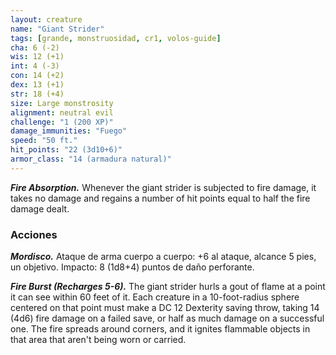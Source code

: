 ```yaml
---
layout: creature
name: "Giant Strider"
tags: [grande, monstruosidad, cr1, volos-guide]
cha: 6 (-2)
wis: 12 (+1)
int: 4 (-3)
con: 14 (+2)
dex: 13 (+1)
str: 18 (+4)
size: Large monstrosity
alignment: neutral evil
challenge: "1 (200 XP)"
damage_immunities: "Fuego"
speed: "50 ft."
hit_points: "22 (3d10+6)"
armor_class: "14 (armadura natural)"
---
```


***Fire Absorption.*** Whenever the giant strider is subjected to fire damage, it takes no damage and regains a number of hit points equal to half the fire damage dealt.

### Acciones

***Mordisco.*** Ataque de arma cuerpo a cuerpo: +6 al ataque, alcance 5 pies, un objetivo. Impacto: 8 (1d8+4) puntos de daño perforante.

***Fire Burst (Recharges 5-6).*** The giant strider hurls a gout of flame at a point it can see within 60 feet of it. Each creature in a 10-foot-radius sphere centered on that point must make a DC 12 Dexterity saving throw, taking 14 (4d6) fire damage on a failed save, or half as much damage on a successful one. The fire spreads around corners, and it ignites flammable objects in that area that aren't being worn or carried.